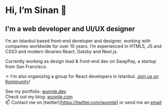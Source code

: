 # Hi, I’m Sinan 👋
## I'm a web developer and UI/UX designer

I’m an Istanbul based front-end developer and designer, working with companies worldwide for over 10 years. I’m experienced in HTML5, JS and CSS3 and modern libraries React, Gatsby and Next.js.

Currently working as design lead & front-end dev on SwayPay, a startup from San Francisco.

⚛️ I'm also organizing a group for React developers in Istanbul. [Join us on Kommunity](https://kommunity.com/reactjs-istanbul)!

See my portfolio: [wunnle.dev](https://wunnle.dev/)  
Check out my blog: [wunnle.com](https://wunnle.com/)  
📫 Contact me on (twitter)[https://twitter.com/wunnle] or send me an [email](mailto:me@wunnle.com?subject=Hi%20from%20GitHub)



<!--
**wunnle/wunnle** is a ✨ _special_ ✨ repository because its `README.md` (this file) appears on your GitHub profile.

Here are some ideas to get you started:

- 🔭 I’m currently working on ...
- 🌱 I’m currently learning ...
- 👯 I’m looking to collaborate on ...
- 🤔 I’m looking for help with ...
- 💬 Ask me about ...
- 📫 How to reach me: ...
- 😄 Pronouns: ...
- ⚡ Fun fact: ...
-->
